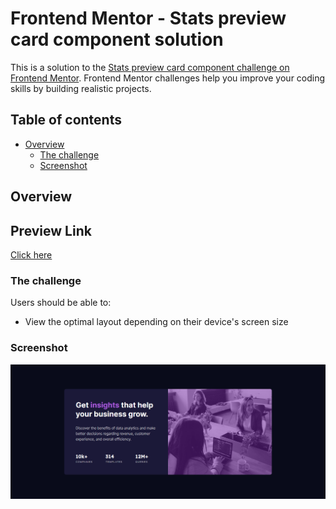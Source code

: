 # Frontend Mentor - Stats preview card component solution

This is a solution to the [Stats preview card component challenge on Frontend Mentor](https://www.frontendmentor.io/challenges/stats-preview-card-component-8JqbgoU62). Frontend Mentor challenges help you improve your coding skills by building realistic projects.

## Table of contents

- [Overview](#overview)
  - [The challenge](#the-challenge)
  - [Screenshot](#screenshot)

## Overview

## Preview Link
[Click here](https://b-uchi.github.io/stats-preview-component/)

### The challenge

Users should be able to:

- View the optimal layout depending on their device's screen size

### Screenshot

![Desktop View](./screenshot/desktop_view.png)
